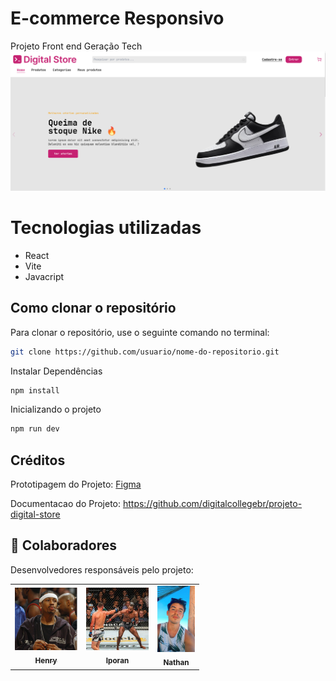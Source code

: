 # E-commerce Responsivo 
Projeto Front end Geração Tech
![Futuramente, a imagem do projeto estará aqui](./public/readme.png)

# Tecnologias utilizadas
- React
- Vite
- Javacript

## Como clonar o repositório

Para clonar o repositório, use o seguinte comando no terminal:

```bash
git clone https://github.com/usuario/nome-do-repositorio.git
```

Instalar Dependências
```bash
npm install
```

Inicializando o projeto
```bash
npm run dev
```

## Créditos
Prototipagem do Projeto: [Figma](https://www.figma.com/design/cfb4F7ZXMFQmvmTn3PKI4z/DRIP-STORE---DIGITAL-COLLEGE?node-id=22-30)

Documentacao do Projeto: https://github.com/digitalcollegebr/projeto-digital-store
## 🤝 Colaboradores

Desenvolvedores responsáveis pelo projeto:

<table>
  <tr>
    <td align="center">
      <a href="https://github.com/henrymzs" title="link github">
        <img src="./public/gitHenry.png" width="100px;" alt="Foto do Henry no GitHub"/><br>
        <sub>
          <b>Henry</b>
        </sub>
      </a>
    </td>
    <td align="center">
      <a href="https://github.com/IporanRM" title="link github">
        <img src="./public/gitIporan.jpeg" width="100px;" alt="Foto do Iporan no GitHub"/><br>
        <sub>
          <b>Iporan</b>
        </sub>
      </a>
    </td>
    <td align="center">
      <a href="https://github.com/Nathan-Mn" title="link github">
        <img src="./public/nathangithub.jpeg" width="60px;" alt="Foto do Nathan no GitHub"/><br>
        <sub>
          <b>Nathan</b>
        </sub>
      </a>
    </td>
  </tr>
</table>
